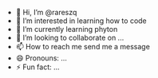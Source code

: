 - 👋 Hi, I’m @rareszq
- 👀 I’m interested in learning how to code
- 🌱 I’m currently learning phyton
- 💞️ I’m looking to collaborate on ...
- 📫 How to reach me send me a message 
- 😄 Pronouns: ...
- ⚡ Fun fact: ...

<!---
rareszq/rareszq is a ✨ special ✨ repository because its `README.md` (this file) appears on your GitHub profile.
You can click the Preview link to take a look at your changes.
--->
